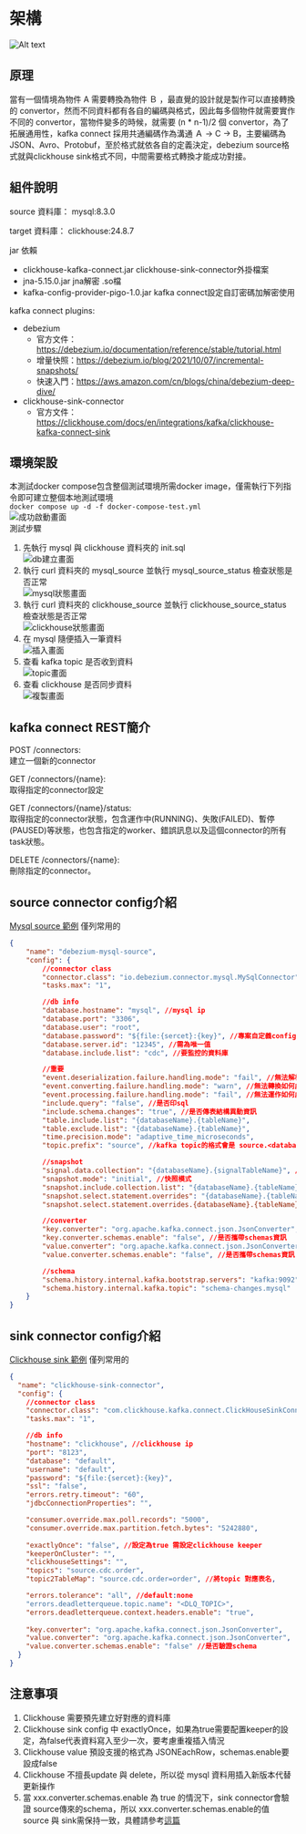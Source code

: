 # 架構
![Alt text](img/kafka-connect.png)

## 原理
當有一個情境為物件 A 需要轉換為物件 Ｂ ，最直覺的設計就是製作可以直接轉換的 convertor，然而不同資料都有各自的編碼與格式，因此每多個物件就需要實作不同的 convertor，當物件變多的時候，就需要 (n * n-1)/2 個 convertor，為了拓展通用性，kafka connect 採用共通編碼作為溝通 Ａ -> C -> B，主要編碼為JSON、Avro、Protobuf，至於格式就依各自的定義決定，debezium source格式就與clickhouse sink格式不同，中間需要格式轉換才能成功對接。

## 組件說明
source 資料庫： mysql:8.3.0

target 資料庫： clickhouse:24.8.7

jar 依賴
- clickhouse-kafka-connect.jar clickhouse-sink-connector外掛檔案
- jna-5.15.0.jar jna解密 .so檔
- kafka-config-provider-pigo-1.0.jar kafka connect設定自訂密碼加解密使用

kafka connect plugins:

-  debezium
    - 官方文件：https://debezium.io/documentation/reference/stable/tutorial.html
    - 增量快照：https://debezium.io/blog/2021/10/07/incremental-snapshots/
    - 快速入門：https://aws.amazon.com/cn/blogs/china/debezium-deep-dive/
-  clickhouse-sink-connector
    - 官方文件：https://clickhouse.com/docs/en/integrations/kafka/clickhouse-kafka-connect-sink


## 環境架設
本測試docker compose包含整個測試環境所需docker image，僅需執行下列指令即可建立整個本地測試環境  
`docker compose up -d -f docker-compose-test.yml`  
![成功啟動畫面](img/docker-desktop.png "成功啟動畫面")  
    測試步驟
1. 先執行 mysql 與 clickhouse 資料夾的 init.sql  
![db建立畫面](img/db-init.png)
2. 執行 curl 資料夾的 mysql_source 並執行 mysql_source_status 檢查狀態是否正常  
![mysql狀態畫面](img/mysql-status.png)
3. 執行 curl 資料夾的 clickhouse_source 並執行 clickhouse_source_status 檢查狀態是否正常  
![clickhouse狀態畫面](img/clickhouse-status.png)
4. 在 mysql 隨便插入一筆資料  
![插入畫面](img/insert.png)
5. 查看 kafka topic 是否收到資料  
![topic畫面](img/topic.png)
6. 查看 clickhouse 是否同步資料  
![複製畫面](img/compare.png)

## kafka connect REST簡介
POST /connectors:  
建立一個新的connector

GET /connectors/{name}:  
取得指定的connector設定

GET /connectors/{name}/status:  
取得指定的connector狀態，包含運作中(RUNNING)、失敗(FAILED)、暫停(PAUSED)等狀態，也包含指定的worker、錯誤訊息以及這個connector的所有task狀態。

DELETE /connectors/{name}:  
刪除指定的connector。

## source connector config介紹
[Mysql source 範例](https://debezium.io/documentation/reference/stable/connectors/mysql.html#mysql-example-configuration)
僅列常用的
```json
{
    "name": "debezium-mysql-source",
    "config": {
        //connector class
        "connector.class": "io.debezium.connector.mysql.MySqlConnector", 
        "tasks.max": "1",

        //db info
        "database.hostname": "mysql", //mysql ip
        "database.port": "3306",
        "database.user": "root",
        "database.password": "${file:{sercet}:{key}", //專案自定義config file為固定值
        "database.server.id": "12345", //需為唯一值
        "database.include.list": "cdc", //要監控的資料庫

        //重要
        "event.deserialization.failure.handling.mode": "fail", //無法解析如何處理
        "event.converting.failure.handling.mode": "warn", //無法轉換如何處理
        "event.processing.failure.handling.mode": "fail", //無法運作如何處理
        "include.query": "false", //是否印sql
        "include.schema.changes": "true", //是否傳表結構異動資訊
        "table.include.list": "{databaseName}.{tableName}",
        "table.exclude.list": "{databaseName}.{tableName}",
        "time.precision.mode": "adaptive_time_microseconds",
        "topic.prefix": "source", //kafka topic的格式會是 source.<database>.<tableName>

        //snapshot
        "signal.data.collection": "{databaseName}.{signalTableName}", //可以送訊號給connector
        "snapshot.mode": "initial", //快照模式
        "snapshot.include.collection.list": "{databaseName}.{tableName}",
        "snapshot.select.statement.overrides": "{databaseName}.{tableName}",
        "snapshot.select.statement.overrides.{databaseName}.{tableName}": "SELECT * FROM {databaseName}.{tableName} WHERE delete_flag = 0 ORDER BY id DESC",

        //converter
        "key.converter": "org.apache.kafka.connect.json.JsonConverter",
        "key.converter.schemas.enable": "false", //是否攜帶schemas資訊
        "value.converter": "org.apache.kafka.connect.json.JsonConverter",
        "value.converter.schemas.enable": "false", //是否攜帶schemas資訊

        //schema
        "schema.history.internal.kafka.bootstrap.servers": "kafka:9092",//uses to write and recover DDL statements to the database schema history topic.
        "schema.history.internal.kafka.topic": "schema-changes.mysql"
    }
}
```
## sink connector config介紹
[Clickhouse sink 範例](https://clickhouse.com/docs/en/integrations/kafka/clickhouse-kafka-connect-sink#main-features)
僅列常用的
```json
{
  "name": "clickhouse-sink-connector",
  "config": {
    //connector class
    "connector.class": "com.clickhouse.kafka.connect.ClickHouseSinkConnector",
    "tasks.max": "1",

    //db info
    "hostname": "clickhouse", //clickhouse ip
    "port": "8123",
    "database": "default",
    "username": "default",
    "password": "${file:{sercet}:{key}",
    "ssl": "false",
    "errors.retry.timeout": "60",
    "jdbcConnectionProperties": "",

    "consumer.override.max.poll.records": "5000",
    "consumer.override.max.partition.fetch.bytes": "5242880",
    
    "exactlyOnce": "false", //設定為true 需設定clickhouse keeper
    "keeperOnCluster": "",
    "clickhouseSettings": "",
    "topics": "source.cdc.order", 
    "topic2TableMap": "source.cdc.order=order", //將topic 對應表名,

    "errors.tolerance": "all", //default:none
    "errors.deadletterqueue.topic.name": "<DLQ_TOPIC>",
    "errors.deadletterqueue.context.headers.enable": "true",
    
    "key.converter": "org.apache.kafka.connect.json.JsonConverter",
    "value.converter": "org.apache.kafka.connect.json.JsonConverter",
    "value.converter.schemas.enable": "false" //是否驗證schema
  }
}
```
## 注意事項
1. Clickhouse 需要預先建立好對應的資料庫
2. Clickhouse sink config 中 exactlyOnce，如果為true需要配置keeper的設定，為false代表資料寫入至少一次，要考慮重複插入情況
3. Clickhouse value 預設支援的格式為 JSONEachRow，schemas.enable要設成false
4. Clickhouse 不擅長update 與 delete，所以從 mysql 資料用插入新版本代替更新操作
5. 當 xxx.converter.schemas.enable 為 true 的情況下，sink connector會驗證 source傳來的schema，所以 xxx.converter.schemas.enable的值 source 與 sink需保持一致，具體請參考[這篇](https://www.confluent.io/blog/kafka-connect-deep-dive-converters-serialization-explained/)